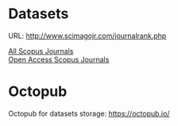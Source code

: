 # Datasets


URL: http://www.scimagojr.com/journalrank.php


[All Scopus Journals](https://github.com/IPMITMO/EXYJO/blob/master/data/scimagojr.xlsx)    
[Open Access Scopus Journals](https://github.com/IPMITMO/EXYJO/blob/master/data/scimagojr_OpenAccess.xlsx) 

# Octopub 

Octopub for datasets storage: https://octopub.io/
